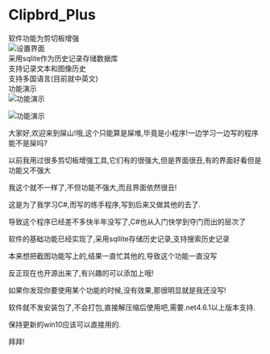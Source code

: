 <!DOCTYPE html> <html lang="zh"> <head> <meta charset="utf-8"/>  </head> <body><h1 id="h1-clipbrd_plus"><a name="Clipbrd_Plus" class="reference-link"></a><span class="header-link octicon octicon-link"></span>Clipbrd_Plus</h1><p> 软件功能为剪切板增强<br> <img src="https://s2.ax1x.com/2020/03/04/3IudQf.gif" alt="设置界面" title="设置界面"><br> 采用sqlite作为历史记录存储数据库<br> 支持记录文本和图像历史<br> 支持多国语言(目前就中英文)<br> 功能演示<br> <img src="https://s2.ax1x.com/2020/03/04/3IuaSP.gif" alt="功能演示" title="功能演示"> </p><p> <img src="https://s2.ax1x.com/2020/03/04/3Iuwy8.gif" alt="功能演示" title="功能演示"> </p><p> 大家好,欢迎来到屎山!哦,这个只能算是屎堆,毕竟是小程序!一边学习一边写的程序能不是屎吗?</p> <p>以前我用过很多剪切板增强工具,它们有的很强大,但是界面很丑,有的界面好看但是功能又不强大</p> <p>我这个就不一样了,不但功能不强大,而且界面依然很丑!</p> <p>这是为了我学习C#,而写的练手程序,写到后来又做其他的去了.</p> <p>导致这个程序已经差不多快半年没写了,C#也从入门快学到夺门而出的层次了</p> <p>软件的基础功能已经实现了,采用sqllite存储历史记录,支持搜索历史记录</p> <p>本来想把截图功能写上的,结果一直忙其他的,导致这个功能一直没写</p> <p>反正现在也开源出来了,有兴趣的可以添加上哦!</p> <p>如果你发现你要使用某个功能的时候,没有效果,那很明显就是我还没写!</p> <p>软件就不发安装包了,不会打包,直接解压缩后使用吧,需要.net4.6.1以上版本支持.</p> <p>保持更新的win10应该可以直接用的.</p> <p>拜拜!</p> </body> </html>
